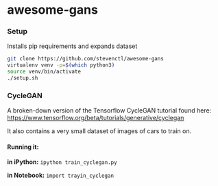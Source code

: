 # awesome-gans

### Setup
Installs pip requirements and expands dataset
```bash
git clone https://github.com/stevenctl/awesome-gans
virtualenv venv -p=$(which python3)
source venv/bin/activate
./setup.sh
```


### CycleGAN

A broken-down version of the Tensorflow CycleGAN tutorial found here:
https://www.tensorflow.org/beta/tutorials/generative/cyclegan

It also contains a very small dataset of images of cars to train on.

#### Running it:

**in iPython:** `ipython train_cyclegan.py`

**in Notebook:** `import trayin_cyclegan`


